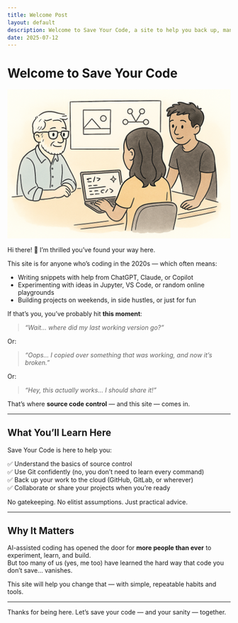 ```yaml
---
title: Welcome Post
layout: default
description: Welcome to Save Your Code, a site to help you back up, manage, and share your code — even if you're just vibe-coding with AI.
date: 2025-07-12
---
```


# Welcome to Save Your Code

![Welcome to software development](/assets/images/welcome.png)

Hi there! 👋 I’m thrilled you’ve found your way here.

This site is for anyone who’s coding in the 2020s — which often means:

- Writing snippets with help from ChatGPT, Claude, or Copilot
- Experimenting with ideas in Jupyter, VS Code, or random online playgrounds
- Building projects on weekends, in side hustles, or just for fun

If that’s you, you’ve probably hit **this moment**:

> _“Wait… where did my last working version go?”_

Or:

> _“Oops… I copied over something that was working, and now it’s broken.”_

Or:

> _“Hey, this actually works… I should share it!”_

That’s where **source code control** — and this site — comes in.

---

## What You’ll Learn Here

Save Your Code is here to help you:

✅ Understand the basics of source control  
✅ Use Git confidently (no, you don’t need to learn every command)  
✅ Back up your work to the cloud (GitHub, GitLab, or wherever)  
✅ Collaborate or share your projects when you’re ready

No gatekeeping. No elitist assumptions. Just practical advice.

---

## Why It Matters

AI-assisted coding has opened the door for **more people than ever** to experiment, learn, and build.  
But too many of us (yes, me too) have learned the hard way that code you don’t save… vanishes.

This site will help you change that — with simple, repeatable habits and tools.

---

Thanks for being here. Let’s save your code — and your sanity — together.


